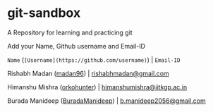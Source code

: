 # git-sandbox
A Repository for learning and practicing git


Add your Name, Github username and Email-ID

`Name` (`[Username](https://github.com/username)`) | `Email-ID`






Rishabh Madan ([madan96](https://github.com/madan96)) | rishabhmadan@gmail.com

Himanshu Mishra ([orkohunter](https://github.com/orkohunter)) | himanshumishra@iitkgp.ac.in

Burada Manideep ([BuradaManideep](https://github.com/BuradaManideep)) | b.manideep2056@gmail.com
